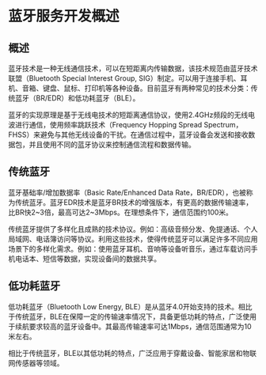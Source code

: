 # 蓝牙服务开发概述

<!--Kit: Connectivity Kit-->
<!--Subsystem: Communication-->
<!--Owner: @enjoy_sunshine-->
<!--Designer: @chengguohong; @tangjia15-->
<!--Tester: @wangfeng517-->
<!--Adviser: @zhang_yixin13-->

## 概述
蓝牙技术是一种无线通信技术，可以在短距离内传输数据，该技术规范由蓝牙技术联盟（Bluetooth Special Interest Group, SIG）制定。可以用于连接手机、耳机、音箱、键盘、鼠标、打印机等各种设备。目前蓝牙有两种常见的技术分类：传统蓝牙（BR/EDR）和低功耗蓝牙（BLE）。

蓝牙的实现原理是基于无线电技术的短距离通信协议，使用2.4GHz频段的无线电波进行通信，使用频率跳跃技术（Frequency Hopping Spread Spectrum，FHSS）来避免与其他无线设备的干扰。在通信过程中，蓝牙设备会发送和接收数据包，并且使用不同的蓝牙协议来控制通信流程和数据传输。

## 传统蓝牙
蓝牙基础率/增加数据率（Basic Rate/Enhanced Data Rate，BR/EDR），也被称为传统蓝牙。蓝牙EDR技术是蓝牙BR技术的增强版本，有更高的数据传输速率，比BR快2~3倍，最高可达2~3Mbps。在理想条件下，通信范围约100米。

传统蓝牙提供了多样化且成熟的技术协议。例如：高级音频分发、免提通话、个人局域网、电话簿访问等协议。利用这些技术，使得传统蓝牙可以满足许多不同应用场景下的多样化需求。例如：使用蓝牙耳机、音响等设备听音乐，通过车载访问手机电话本、短信等数据，实现设备间的数据共享。

## 低功耗蓝牙
低功耗蓝牙（Bluetooth Low Energy, BLE）是从蓝牙4.0开始支持的技术。相比于传统蓝牙，BLE在保障一定的传输速率情况下，具备更低功耗的特点，广泛使用于续航要求较高的蓝牙设备中。其最高传输速率可达1Mbps，通信范围通常为10米左右。

相比于传统蓝牙，BLE以其低功耗的特点，广泛应用于穿戴设备、智能家居和物联网传感器等领域。